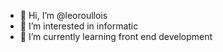 - 👋 Hi, I’m @leoroullois
- 👀 I’m interested in informatic
- 🌱 I’m currently learning front end development


<!---
leoroullois/leoroullois is a ✨ special ✨ repository because its `README.md` (this file) appears on your GitHub profile.
You can click the Preview link to take a look at your changes.
--->
